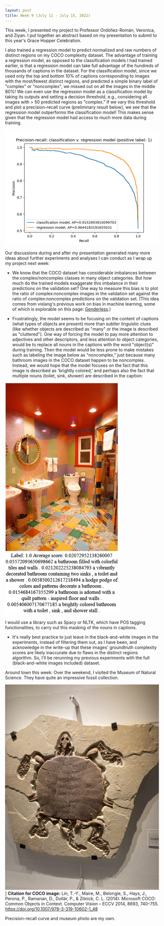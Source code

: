 ```yaml
---
layout: post
title: Week 9 (July 11 - July 15, 2022)
---
```


This week, I presented my project to Professor Ordóñez-Román, Veronica, and Ziyan.
I put together an abstract based on my presentation to submit to this year's
Grace Hopper Celebration.

I also trained
a regression model to predict normalized and raw numbers of distinct regions on my
COCO complexity dataset. The advantage of training a regression model, as opposed
to the classification models I had trained earlier, is that a regression model can
take full advantage of the hundreds of thousands of captions in the dataset. For
the classification model, since we used only the top and bottom 10% of captions
corresponding to images with the most/fewest distinct regions, and predicted a simple
binary label of "complex" or "noncomplex", we missed out on
all the images in the middle 80%! We can even use the regression model as a classification
model by taking its outputs and setting a decision threshold, e.g., considering
all images with > 50 predicted regions as "complex." If we vary this threshold
and plot a precision-recall curve (preliminary result below), we see that the regression model outperforms
the classification model! This makes sense given that the regression model had access
to much more data during training.

![precision-recall curve](/images/precision-recall.png)

Our discussions during and after my presentation generated many more ideas about
further experiments and analyses I can conduct as I wrap up my project next week:

- We know that the COCO dataset has considerable imbalances between the complex/noncomplex
classes in many object categories. But how much do the trained models exaggerate this 
imbalance in their predictions on the validation set? One way to measure this bias
is to plot the ratio of complex:noncomplex images in the validation set against the
ratio of complex:noncomplex predictions on the validation set. (This idea comes from
vislang's previous work on bias in machine learning, some of which is explorable on this
page: [Genderless](https://www.vislang.ai/genderless).)

- Frustratingly, the model seems to be focusing on the content of captions (what types of
objects are present) more than subtler linguistic clues (like whether objects are described
as "many" or the image is described as "cluttered"). One way of forcing the model to
pay more attention to adjectives and other descriptors, and less attention to object
categories, would be to replace all nouns in the captions with the word "object(s)"
during training. Then the model would be less prone to make mistakes such as labeling the
image below as "noncomplex," just because many bathroom images in the COCO dataset
happen to be noncomplex. Instead, we would hope that the model focuses on the fact that 
this image is described as 'brightly colored,' and perhaps also the fact that multiple
nouns (toilet, sink, shower) are described in the caption:

![a brightly colored bathroom](/images/bathroom.png)

I would use a library such as Spacy or NLTK, which have POS tagging functionalities,
to carry out this masking of the nouns in captions.

- It's really best practice to just leave in the black-and-white images in the experiments,
instead of filtering them out, as I have been, and acknowledge in the write-up that
these images' groundtruth complexity scores are likely inaccurate due to flaws in the
distinct regions algorithm. So, I'll be rerunning my previous experiments with the full
(black-and-white images included) dataset.

Around town this week: Over the weekend, I visited the Museum of Natural Science.
They have quite an impressive fossil collection.

![fossilized turtle](/images/turtle.jpg)
]
**Citation for COCO image:** Lin, T.-Y., Maire, M., Belongie, S., Hays, J., Perona, P., Ramanan, D., Dollár, P., & Zitnick, C. L. (2014). Microsoft COCO: Common Objects in Context. Computer Vision – ECCV 2014, 8693, 740–755. https://doi.org/10.1007/978-3-319-10602-1_48

Precision-recall curve and museum photo are my own.